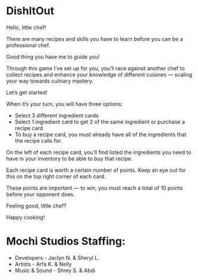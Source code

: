 # DishItOut

Hello, little chef!

There are many recipes and skills you have to learn before you can be a professional chef.

Good thing you have me to guide you!

Through this game I’ve set up for you, you’ll race against another chef to collect recipes and enhance your knowledge of different cuisines — scaling your way towards culinary mastery.

Let’s get started!

When it’s your turn, you will have three options: 

- Select 3 different ingredient cards
- Select 1 ingredient card to get 2 of the same ingredient
or purchase a recipe card
- To buy a recipe card, you must already have all of the ingredients that the recipe calls for.

On the left of each recipe card, you’ll find listed the ingredients you need to have in your inventory to be able to buy that recipe.

Each recipe card is worth a certain number of points. Keep an eye out for this on the top right corner of each card.

These points are important — to win, you must reach a total of 10 points before your opponent does.

Feeling good, little chef? 

Happy cooking!




# Mochi Studios Staffing:
- Developers - Jaclyn N. & Sheryl L.
- Artists - Arfa K. & Nelly
- Music & Sound - Shrey S. & Abdi 
